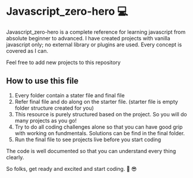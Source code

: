 # Javascript_zero-hero 	:computer:
Javascript_zero-hero is a complete reference for learning javascript from absolute beginner to advanced. I have created projects with vanilla javascript only; no external library or plugins are used.
Every concept is covered as I can.

Feel free to add new projects to this repository

 

## How to use this file
1. Every folder contain a stater file and final file 
2. Refer final file and do along on the starter file. (starter file is empty folder structure created for you)
3. This resource is purely structured based on the project. So you will do many projects as you go!
4. Try to do all coding challenges alone so that you can have good grip with working on fundmentals. Solutions can be find in the final folder.
5. Run the final file to see projects live before you start coding

The code is well documented so that you can understand every thing clearly.

So folks, get ready and excited and start coding. :star_struck: :sunglasses:

